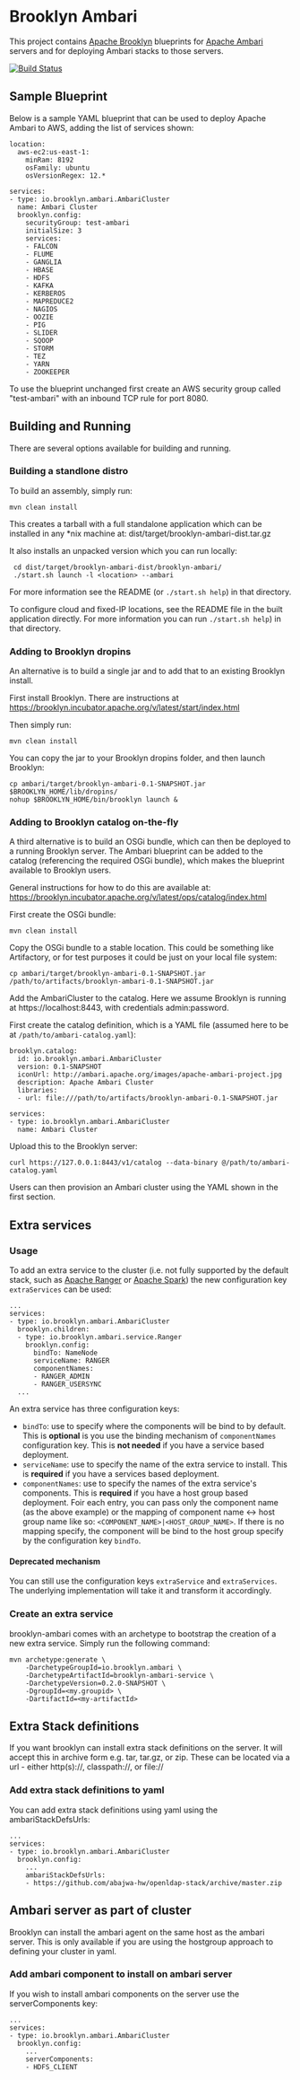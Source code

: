 Brooklyn Ambari
===

This project contains [Apache Brooklyn](https://brooklyn.incubator.apache.org/)
blueprints for [Apache Ambari](https://ambari.apache.org) servers and for deploying
Ambari stacks to those servers.


[![Build Status](https://api.travis-ci.org/brooklyncentral/brooklyn-ambari.svg?branch=master)](https://travis-ci.org/brooklyncentral/brooklyn-ambari)


## Sample Blueprint

Below is a sample YAML blueprint that can be used to deploy Apache Ambari
to AWS, adding the list of services shown:
 
    location:
      aws-ec2:us-east-1:
        minRam: 8192
        osFamily: ubuntu
        osVersionRegex: 12.*

    services:
    - type: io.brooklyn.ambari.AmbariCluster
      name: Ambari Cluster
      brooklyn.config:
        securityGroup: test-ambari
        initialSize: 3
        services:
        - FALCON
        - FLUME
        - GANGLIA
        - HBASE
        - HDFS
        - KAFKA
        - KERBEROS
        - MAPREDUCE2
        - NAGIOS
        - OOZIE
        - PIG
        - SLIDER
        - SQOOP
        - STORM
        - TEZ
        - YARN
        - ZOOKEEPER

To use the blueprint unchanged first create an AWS security group called "test-ambari" with
an inbound TCP rule for port 8080.


## Building and Running

There are several options available for building and running.


### Building a standlone distro

To build an assembly, simply run:

    mvn clean install

This creates a tarball with a full standalone application which can be installed in any *nix machine at:
    dist/target/brooklyn-ambari-dist.tar.gz

It also installs an unpacked version which you can run locally:
 
     cd dist/target/brooklyn-ambari-dist/brooklyn-ambari/
     ./start.sh launch -l <location> --ambari

For more information see the README (or `./start.sh help`) in that directory.

To configure cloud and fixed-IP locations, see the README file in the built application directly.
For more information you can run `./start.sh help`) in that directory.


### Adding to Brooklyn dropins

An alternative is to build a single jar and to add that to an existing Brooklyn install.

First install Brooklyn. There are instructions at https://brooklyn.incubator.apache.org/v/latest/start/index.html

Then simply run:

    mvn clean install

You can copy the jar to your Brooklyn dropins folder, and then launch Brooklyn:

    cp ambari/target/brooklyn-ambari-0.1-SNAPSHOT.jar $BROOKLYN_HOME/lib/dropins/
    nohup $BROOKLYN_HOME/bin/brooklyn launch &


### Adding to Brooklyn catalog on-the-fly

A third alternative is to build an OSGi bundle, which can then be deployed to
a running Brooklyn server. The Ambari blueprint can be added to the catalog
(referencing the required OSGi bundle), which makes the blueprint available
to Brooklyn users.

General instructions for how to do this are available at:
https://brooklyn.incubator.apache.org/v/latest/ops/catalog/index.html

First create the OSGi bundle:

    mvn clean install

Copy the OSGi bundle to a stable location. This could be something like Artifactory, or
for test purposes it could be just on your local file system:

    cp ambari/target/brooklyn-ambari-0.1-SNAPSHOT.jar /path/to/artifacts/brooklyn-ambari-0.1-SNAPSHOT.jar

Add the AmbariCluster to the catalog. Here we assume Brooklyn is running at https://localhost:8443,
with credentials admin:password.

First create the catalog definition, which is a YAML file (assumed here to be at `/path/to/ambari-catalog.yaml`):

    brooklyn.catalog:
      id: io.brooklyn.ambari.AmbariCluster
      version: 0.1-SNAPSHOT
      iconUrl: http://ambari.apache.org/images/apache-ambari-project.jpg
      description: Apache Ambari Cluster
      libraries:
      - url: file:///path/to/artifacts/brooklyn-ambari-0.1-SNAPSHOT.jar

    services:
    - type: io.brooklyn.ambari.AmbariCluster
      name: Ambari Cluster

Upload this to the Brooklyn server:

    curl https://127.0.0.1:8443/v1/catalog --data-binary @/path/to/ambari-catalog.yaml

Users can then provision an Ambari cluster using the YAML shown in the first section.

## Extra services

### Usage

To add an extra service to the cluster (i.e. not fully supported by the default stack, such as [Apache Ranger](http://ranger.incubator.apache.org/)
or [Apache Spark](http://spark.apache.org/)) the new configuration key `extraServices` can be used:

    ...
    services:
    - type: io.brooklyn.ambari.AmbariCluster
      brooklyn.children:
      - type: io.brooklyn.ambari.service.Ranger
        brooklyn.config:
          bindTo: NameNode
          serviceName: RANGER
          componentNames:
          - RANGER_ADMIN
          - RANGER_USERSYNC
      ...

An extra service has three configuration keys:

- `bindTo`: use to specify where the components will be bind to by default. This is **optional** is you use the binding
 mechanism of `componentNames` configuration key. This is **not needed** if you have a service based deployment.
- `serviceName`: use to specify the name of the extra service to install. This is **required** if you have a services
 based deployment.
- `componentNames`: use to specify the names of the extra service's components. This is **required** if you have a host
 group based deployment. Foir each entry, you can pass only the component name (as the above example) or the mapping of
 component name <-> host group name like so: `<COMPONENT_NAME>|<HOST_GROUP_NAME>`. If there is no mapping specify, the
 component will be bind to the host group specify by the configuration key `bindTo`.
 
#### Deprecated mechanism

You can still use the configuration keys `extraService` and `extraServices`. The underlying implementation will take it
and transform it accordingly.

### Create an extra service

brooklyn-ambari comes with an archetype to bootstrap the creation of a new extra service. Simply run the following
command:

    mvn archetype:generate \
        -DarchetypeGroupId=io.brooklyn.ambari \
        -DarchetypeArtifactId=brooklyn-ambari-service \
        -DarchetypeVersion=0.2.0-SNAPSHOT \
        -DgroupId=<my.groupid> \
        -DartifactId=<my-artifactId>
  
## Extra Stack definitions

If you want brooklyn can install extra stack definitions on the server.  It will accept this in archive 
form e.g. tar, tar.gz, or zip.  These can be located via a url - either http(s)://, classpath://, or file:// 

### Add extra stack definitions to yaml

You can add extra stack definitions using yaml using the ambariStackDefsUrls:

    ...
    services:
    - type: io.brooklyn.ambari.AmbariCluster
      brooklyn.config:
        ...
        ambariStackDefsUrls:
        - https://github.com/abajwa-hw/openldap-stack/archive/master.zip
        
## Ambari server as part of cluster

Brooklyn can install the ambari agent on the same host as the ambari server.
This is only available if you are using the hostgroup approach to defining your cluster in yaml.

### Add ambari component to install on ambari server

If you wish to install ambari components on the server use the serverComponents key:

    ...
    services:
    - type: io.brooklyn.ambari.AmbariCluster
      brooklyn.config:
        ...
        serverComponents:
        - HDFS_CLIENT
